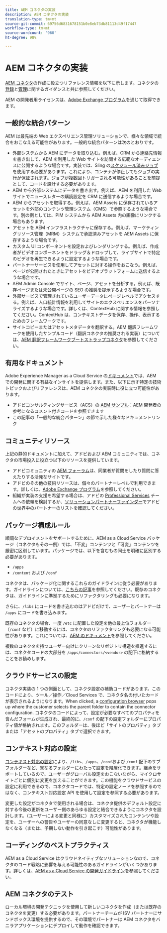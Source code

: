 ```yaml
---
title: AEM コネクタの実装
description: AEM コネクタの実装
translation-type: tm+mt
source-git-commit: 69756d6831678151b0e8eb73db81113d49f17447
workflow-type: tm+mt
source-wordcount: '960'
ht-degree: 98%

---
```



AEM コネクタの実装
=============================

[AEM コネクタ](https://www.adobe.io/apis/experiencecloud/aem/aemconnectors.html)の作成に役立つリファレンス情報を以下に示します。コネクタの[登録](submit.md)と[管理](maintain.md)に関するガイダンスと共に参照してください。

AEM の開発者用ライセンスは、[Adobe Exchange プログラム](https://partners.adobe.com/jp/exchangeprogram/experiencecloud)を通じて取得できます。

一般的な統合パターン
---------------------------

AEM は最先端の Web エクスペリエンス管理ソリューションで、様々な領域で統合をおこなえる可能性があります。一般的な統合パターンは次のとおりです。

* 外部システムから AEM にデータを取り込む。例えば、CRM から連絡先情報を書き出して、AEM を利用した Web サイトを訪問する広範なオーディエンスに公開するような場合です。実装では、Sling の[スケジュール済みジョブ](https://sling.apache.org/documentation/bundles/apache-sling-eventing-and-job-handling.html#scheduled-jobs)を使用する必要があります。これにより、コンテナが停止してもジョブの実行が保証されます。ジョブが複数回トリガーされる可能性があることを前提として、コードを設計する必要があります。
* AEM から外部システムにデータを書き出す。例えば、AEM を利用した Web サイトでニュースレターの購読設定を CRM に送信するような場合です。
* AEM からアセットを取得する。例えば、AEM Assets に保存されているアセットを外部のコンテンツ管理システム（CMS）で参照するような場合です。別の例としては、PIM システムから AEM Assets 内の画像にリンクする場合もあります。
* アセットを AEM インフラストラクチャに保存する。例えば、マーケティングリソース管理（MRM）システムで承認済みアセットを AEM Assets に保存するような場合です。
* カスタム UI コンポーネントを設定およびレンダリングする。例えば、作成者がビデオコンポーネントをドラッグ＆ドロップして、ライブサイトで特定のビデオを再生できるように設定するような場合です。
* パートナーサービスを使用してアセットに対する操作をおこなう。例えば、ページが公開されたときにアセットをビデオプラットフォームに送信するような場合です。
* AEM Admin Console でサイト、ページ、アセットを分析する。例えば、既存ページまたは未公開ページの SEO の推奨を提示するような場合です。
* 外部サービスで管理されているユーザーデータにページレベルでアクセスする。例えば、人口統計情報を利用してサイトのエクスペリエンスをパーソナライズするような場合です。詳しくは、ContextHub に関する情報を参照してください。ContextHub は、コンテキストデータを保存、操作、表示するためのフレームワークです。
* サイトコピーまたはアセットメタデータを翻訳する。AEM 翻訳フレームワークを使用したサンプルコード（翻訳コネクタの推奨される実装）については、[AEM 翻訳フレームワークブートストラップコネクタ](https://github.com/Adobe-Marketing-Cloud/aem-translation-framework-bootstrap-connector)を参照してください。


有用なドキュメント
--------------------

Adobe Experience Manager as a Cloud Service の[ドキュメント](../overview/introduction.md)では、AEM での開発に関する有益なインサイトを提供します。また、以下に示す特定の技術トピックおよびリファレンスは、AEM コネクタの実装時に役に立つ可能性があります。

* アドビコンサルティングサービス（ACS）の [AEM サンプル](http://adobe-consulting-services.github.io/acs-aem-samples/)：AEM 開発者の参考になるコメント付きコードを参照できます
* この記事の「一般的な統合パターン」の節で示した様々なドキュメントリンク

コミュニティリソース
--------------------

上記の静的ドキュメントに加えて、アドビおよび AEM コミュニティでは、コネクタの市場投入に役立つ以下のリソースを提供しています。

* アドビコミュニティの [AEM フォーラム](http://help-forums.adobe.com/content/adobeforums/en/experience-manager-forum/adobe-experience-manager.html)は、同業者が質問をしたり質問に答えたりする活発なサイトです。
* アドビのその他の技術リソースは、個々のパートナーレベルで利用できます。詳しくは、[Adobe Exchange プログラム](https://partners.adobe.com/jp/exchangeprogram/experiencecloud)を参照してください。
* 組織が実装の支援を希望する場合は、アドビの [Professional Services](http://www.adobe.com/marketing-cloud/service-support/professional-consulting-training.html) チームへの依頼を検討するか、[ソリューションパートナーファインダー](https://solutionpartners.adobe.com/home/partnerFinder.html)でアドビの世界中のパートナーのリストを確認してください。

パッケージ構成ルール
-----------------------

順調なデプロイメントをサポートするために、AEM as a Cloud Service パッケージ（コネクタもその一例）では、「不変」コンテンツと「可変」コンテンツを厳密に区別しています。パッケージでは、以下を含むもの同士を明確に区別する必要があります。

* `/apps`
* `/content` および `/conf`

コネクタは、パッケージ化に関するこれらのガイドラインに従う必要があります。ガイドラインについては、[こちらの記事](/help/implementing/developing/introduction/aem-project-content-package-structure.md)を参照してください。既存のコネクタは、ガイドラインに準拠するためにリファクタリングも必要になります。

さらに、`/libs` にコードを書き込むのはアドビだけで、ユーザーとパートナーは `/apps` にコードを書き込みます。

既存のコネクタの場合、一度 `/etc` に配置した設定を他の最上位フォルダー（`/conf` など）に移動するには、コネクタのリファクタリングも必要になる可能性があります。これについては、[AEM のドキュメント](https://helpx.adobe.com/jp/experience-manager/6-5/sites/deploying/using/repository-restructuring.html)を参照してください。

複数のコネクタを持つユーザー向けにクリーンなリポジトリ構造を推進するには、コネクタコードの大部分を `/apps/connectors/<vendor>` の配下に格納することをお勧めします。

クラウドサービスの設定
-----------------------------

コネクタ実装の 1 つの側面として、コネクタ設定の補助コードがあります。このコードにより、ツール／操作／Cloud Services で、コネクタ名の付いたカードが表示されるようになります。When clicked, a [configuration browser](/help/implementing/developing/introduction/configurations.md#using-configuration-browser) pops up where the customer selects the parent folder to contain the connector configuration. コネクタのコードによって、設定が必要なすべてのプロパティを含んだフォームが生成され、最終的に、`/conf` の配下の設定フォルダーにプロパティ値が格納されます。このフォルダーは、後ほど「サイトのプロパティ」タブまたは「アセットのプロパティ」タブで選択できます。


コンテキスト対応の設定
-----------------------------

[コンテキスト対応の設定](https://sling.apache.org/documentation/bundles/context-aware-configuration/context-aware-configuration.html)により、`/libs`、`/apps`、`/conf`および `/conf` 配下のサブフォルダーなど、異なるフォルダーにわたって設定を階層化できます。継承をサポートしているので、ユーザーがグローバル設定をおこないながら、マイクロサイトごとに個別に変更を加えることができます。この機能をクラウドサービスの設定に利用できるので、コネクタコードでは、特定の設定ノードを参照するのではなく、コンテキスト対応設定 API を使用して設定を参照する必要があります。

変更した設定がコネクタで使用される場合は、コネクタ提供のデフォルト設定に対する今後の更新をユーザー側のあらゆる設定と結合できるようにコネクタを設計します。（ユーザーによる変更と同様に）カスタマイズされたコンテンツや設定を、ユーザーへの警告やユーザーの同意なしに変更すると、コネクタが機能しなくなる（または、予期しない動作を引き起こす）可能性があります。

コーディングのベストプラクティス
----------------------

AEM as a Cloud Service はクラウドネイティブなソリューションなので、コネクタのコード戦略に影響を与える可能性のあるガイドラインがいくつかあります。詳しくは、[AEM as a Cloud Service の開発ガイドライン](/help/implementing/developing/introduction/development-guidelines.md)を参照してください。

AEM コネクタのテスト
-------------------------

ローカル環境の開発テクニックを使用して新しいコネクタを作成（または既存のコネクタを変更）する必要があります。パートナーチームが ISV パートナーにサンドボックス環境を提供するので、その環境でパートナーは AEM コネクタをバニラアプリケーションにデプロイして動作を確認できます。
